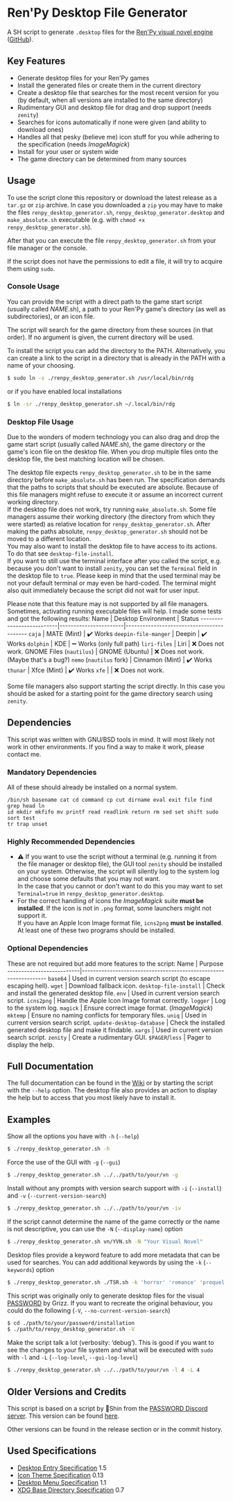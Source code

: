 # Ren'Py Desktop File Generator
A SH script to generate `.desktop` files for the
[Ren'Py visual novel engine](https://www.renpy.org/)
([GitHub](https://github.com/renpy/renpy)).

## Key Features
* Generate desktop files for your Ren'Py games
* Install the generated files or create them in the current directory
* Create a desktop file that searches for the most recent version for you
  (by default, when all versions are installed to the same directory)
* Rudimentary GUI and desktop file for drag and drop support (needs `zenity`)
* Searches for icons automatically if none were given (and ability to download
  ones)
* Handles all that pesky (believe me) icon stuff for you while adhering to the
  specification (needs *ImageMagick*)
* Install for your user or system wide
* The game directory can be determined from many sources

## Usage
To use the script clone this repository or download the latest release as a
`tar.gz` or `zip` archive. In case you downloaded a `zip` you may have to make
the files `renpy_desktop_generator.sh`, `renpy_desktop_generator.desktop` and
`make_absolute.sh` executable (e.g. with
`chmod +x renpy_desktop_generator.sh`).

After that you can execute the file `renpy_desktop_generator.sh` from your file
manager or the console.

If the script does not have the permissions to edit a file, it will try to
acquire them using `sudo`.

### Console Usage
You can provide the script with a direct path to the game start script (usually
called *NAME*.sh), a path to your Ren'Py game's directory (as well as
subdirectories), or an icon file.

The script will search for the game directory from these sources (in that
order). If no argument is given, the current directory will be used.

To install the script you can add the directory to the PATH. Alternatively, you
can create a link to the script in a directory that is already in the PATH with
a name of your choosing.
```sh
$ sudo ln -s ./renpy_desktop_generator.sh /usr/local/bin/rdg
```
or if you have enabled local installations
```sh
$ ln -sr ./renpy_desktop_generator.sh ~/.local/bin/rdg
```

### Desktop File Usage
Due to the wonders of modern technology you can also drag and drop the game
start script (usually called *NAME*.sh), the game directory or the game's icon
file on the desktop file. When you drop multiple files onto the desktop file,
the best matching location will be chosen.

The desktop file expects `renpy_desktop_generator.sh` to be in the same
directory before `make_absolute.sh` has been run.
The specification demands that the paths to scripts that should be executed are
absolute. Because of this file managers might refuse to execute it or assume
an incorrect current working directory.<br>
If the desktop file does not work, try running `make_absolute.sh`. Some file
managers assume their working directory (the directory from which they
were started) as relative location for `renpy_desktop_generator.sh`. After
making the paths absolute, `renpy_desktop_generator.sh` should not be moved to
a different location.<br>
You may also want to install the desktop file to have access to its actions.
To do that see `desktop-file-install`.<br>
If you want to still use the terminal interface after you called the script,
e.g. because you don't want to install `zenity`, you can set the `Terminal`
field in the desktop file to `true`. Please keep in mind that the used terminal
may be not your default terminal or may even be hard-coded. The terminal might
also quit immediately because the script did not wait for user input.

Please note that this feature may is not supported by all file managers.
Sometimes, activating running executable files will help. I made some tests
and got the following results:
Name                      | Desktop Environment   | Status
--------------------------|-----------------------|------------------------------------------
`caja`                    | MATE (Mint)           | :heavy_check_mark: Works
`deepin-file-manger`      | Deepin                | :heavy_check_mark: Works
`dolphin`                 | KDE                   | :heavy_minus_sign: Works (only full path)
`liri-files`              | Liri                  | :x: Does not work.
 GNOME Files (`nautilus`) | GNOME (Ubuntu)        | :x: Does not work. (Maybe that's a bug?)
`nemo` (`nautilus` fork)  | Cinnamon (Mint)       | :heavy_check_mark: Works
`thunar`                  | Xfce (Mint)           | :heavy_check_mark: Works
`xfe`                     |                       | :x: Does not work.

Some file managers also support starting the script directly. In this case you
should be asked for a starting point for the game directory search using
`zenity`.

## Dependencies
This script was written with GNU/BSD tools in mind. It will most likely not
work in other environments. If you find a way to make it work, please contact
me.

### Mandatory Dependencies
All of these should already be installed on a normal system.
```
/bin/sh basename cat cd command cp cut dirname eval exit file find grep head ln
id mkdir mkfifo mv printf read readlink return rm sed set shift sudo sort test
tr trap unset
```

### Highly Recommended Dependencies
* :warning: If you want to use the script without a terminal (e.g. running
  it from the file manager or desktop file), the GUI tool `zenity` should be
  installed on your system. Otherwise, the script will silently log to the
  system log and choose some defaults that you may not want.<br>
  In the case that you cannot or don't want to do this you may want to set
  `Terminal=true` in `renpy_desktop_generator.desktop`.
* For the correct handling of icons the *ImageMagick* suite **must be
  installed**. If the icon is not in `.png` format, some launchers might not
  support it.<br>
  If you have an Apple Icon Image format file, `icns2png` **must be
  installed**.<br>
  At least one of these two programs should be installed.

### Optional Dependencies
These are not required but add more features to the script:
Name                      | Purpose
--------------------------|-----------------------------------------------------------------
`base64`                  | Used in current version search script (to escape escaping hell).
`wget`                    | Download fallback icon.
`desktop-file-install`    | Check and install the generated desktop file.
`env`                     | Used in current version search script.
`icns2png`                | Handle the Apple Icon Image format correctly.
`logger`                  | Log to the system log.
`magick`                  | Ensure correct image format. (*ImageMagick*)
`mktemp`                  | Ensure no naming conflicts for temporary files.
`uniq`                    | Used in current version search script.
`update-desktop-database` | Check the installed generated desktop file and make it findable.
`xargs`                   | Used in current version search script.
`zenity`                  | Create a rudimentary GUI.
`$PAGER`/`less`           | Pager to display the help.

## Full Documentation
The full documentation can be found in the
[Wiki](https://github.com/Polymehr/renpydeskgen/wiki) or by starting the script
with the `--help` option. The desktop file also provides an action to display
the help but to access that you most likely have to install it.

## Examples
Show all the options you have  with `-h` (`--help`)
```sh
$ ./renpy_desktop_generator.sh -h
```

Force the use of the GUI with `-g` (`--gui`)
```sh
$ ./renpy_desktop_generator.sh ../../path/to/your/vn -g
```

Install without any prompts with version search support with `-i` (`--install`)
and `-v` (`--current-version-search`)
```sh
$ ./renpy_desktop_generator.sh ../../path/to/your/vn -iv
```

If the script cannot determine the name of the game correctly or the name is
not descriptive, you can use the `-N` (`--display-name`) option
```sh
$ ./renpy_desktop_generator.sh vn/YVN.sh -N "Your Visual Novel"
```

Desktop files provide a keyword feature to add more metadata that can be used
for searches. You can add additional keywords by using the `-k` (`--keywords`)
option
```sh
$ ./renpy_desktop_generator.sh ./TSR.sh -k 'horror' 'romance' 'prequel'
```

This script was originally only to generate desktop files for the visual
[PASSWORD](https://passwordvn.itch.io/password) by Grizz. If you want to
recreate the original behaviour, you could do the following (`-V`,
`--no-current-version-search`)
```sh
$ cd ./path/to/your/password/installation
$ ./path/to/renpy_desktop_generator.sh -V
```

Make the script talk a lot (verbosity: ‘debug’). This is good if you want to
see the changes to your file system and what will be executed with `sudo` with
`-l` and `-L` (`--log-level`, `--gui-log-level`)
```sh
$ ./renpy_desktop_generator.sh ../../path/to/your/vn -l 4 -L 4
```

## Older Versions and Credits
This script is based on a script by 🐲Shin from the
[PASSWORD Discord server](https://discord.gg/CSuEPWt). This version can be
found [here](https://discordapp.com/channels/569701885032792064/569755878043942913/735801398242836500).

Other versions can be found in the release section or in the commit history.

## Used Specifications
* [Desktop Entry Specification](https://specifications.freedesktop.org/desktop-entry-spec/desktop-entry-spec-latest.html) 1.5
* [Icon Theme Specification](https://specifications.freedesktop.org/icon-theme-spec/icon-theme-spec-latest.html) 0.13
* [Desktop Menu Specification](https://specifications.freedesktop.org/menu-spec/menu-spec-latest.html) 1.1
* [XDG Base Directory Specification](https://specifications.freedesktop.org/basedir-spec/basedir-spec-latest.html) 0.7
